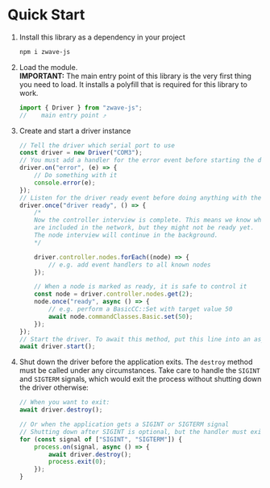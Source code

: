 # Quick Start

1.  Install this library as a dependency in your project
    ```bash
    npm i zwave-js
    ```
2.  Load the module.  
    **IMPORTANT:** The main entry point of this library is the very first thing you need to load. It installs a polyfill that is required for this library to work.

    <!--prettier-ignore-->
    ```ts
    import { Driver } from "zwave-js";
    //    main entry point ⤴
    ```

3.  Create and start a driver instance

    <!--prettier-ignore-->
    ```ts
    // Tell the driver which serial port to use
    const driver = new Driver("COM3");
    // You must add a handler for the error event before starting the driver
    driver.on("error", (e) => {
        // Do something with it
        console.error(e);
    });
    // Listen for the driver ready event before doing anything with the driver
    driver.once("driver ready", () => {
        /*
        Now the controller interview is complete. This means we know which nodes
        are included in the network, but they might not be ready yet.
        The node interview will continue in the background.
        */

        driver.controller.nodes.forEach((node) => {
            // e.g. add event handlers to all known nodes
        });

        // When a node is marked as ready, it is safe to control it
        const node = driver.controller.nodes.get(2);
        node.once("ready", async () => {
            // e.g. perform a BasicCC::Set with target value 50
            await node.commandClasses.Basic.set(50);
        });
    });
    // Start the driver. To await this method, put this line into an async method
    await driver.start();
    ```

4.  Shut down the driver before the application exits. The `destroy` method must be called under any circumstances. Take care to handle the `SIGINT` and `SIGTERM` signals, which would exit the process without shutting down the driver otherwise:

    <!--prettier-ignore-->
    ```ts
    // When you want to exit:
    await driver.destroy();

    // Or when the application gets a SIGINT or SIGTERM signal
    // Shutting down after SIGINT is optional, but the handler must exist
    for (const signal of ["SIGINT", "SIGTERM"]) {
        process.on(signal, async () => {
            await driver.destroy();
            process.exit(0);
        });
    }
    ```
